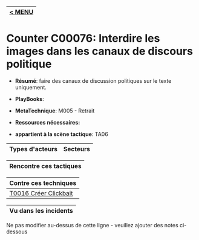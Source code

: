 |[< MENU](../README.md)|
|---|
# Counter C00076: Interdire les images dans les canaux de discours politique

* **Résumé**: faire des canaux de discussion politiques sur le texte uniquement.

* **PlayBooks**:

* **MetaTechnique**: M005 - Retrait

* **Ressources nécessaires:**

* **appartient à la scène tactique**: TA06


|Types d'acteurs |Secteurs |
|----------- |------- |



|Rencontre ces tactiques |
|---------------------- |



|Contre ces techniques |
|------------------------- |
|[T0016 Créer Clickbait](../../generated_pages/techniques/T0016.md) |



|Vu dans les incidents |
|----------------- |


Ne pas modifier au-dessus de cette ligne - veuillez ajouter des notes ci-dessous